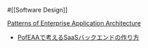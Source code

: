 #[[Software Design]]

[Patterns of Enterprise Application Architecture](https://bliki-ja.github.io/pofeaa/)

- [PofEAAで考えるSaaSバックエンドの作り方](https://speakerdeck.com/dnskimo/pofeaadekao-erusaasbatukuendofalsezuo-rifang)